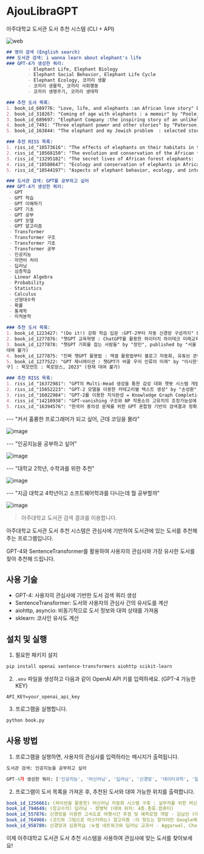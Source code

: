# AjouLibraGPT

아주대학교 도서관 도서 추천 시스템 (CLI + API)

![web](https://github.com/Alfex4936/Ajou-Library-GPT/assets/2356749/cef8c34e-6e6e-4dc1-80b7-7543a9839597)


```md
## 영어 검색 (English search)
### 도서관 검색: i wanna learn about elephant's life
### GPT-4가 생성한 쿼리:
        - Elephant Life, Elephant Biology
        - Elephant Social Behavior, Elephant Life Cycle
        - Elephant Ecology, 코끼리 생활
        - 코끼리 생물학, 코끼리 사회행동
        - 코끼리 생명주기, 코끼리 생태학

### 추천 도서 목록:
1. book_id_689776: "Love, life, and elephants :an African love story" by "Sheldrick, Dame Daphne", published by "New York :Farrar, Straus and Giroux,2012." (대여 위치: 3층.응용과학)
2. book_id_318267: "Coming of age with elephants : a memoir" by "Poole, Joyce", published by "New York : Hyperion,1996" (대여 위치: 4층.자연)
3. book_id_689697: "Elephant Company :the inspiring story of an unlikely hero and the animals who helped him save lives in World War II" by "Croke, Vicki", published by "New York :Random House,2014." (대여 위치: 2층.역사지리)
4. book_id_7491: "Three elephant power and other stories" by "Paterson, A. B", published by "Champaign, Ill. :Project Gutenberg" (현재 대여 불가)
5. book_id_163844: "The elephant and my Jewish problem  : selected stories andjournals, 1957-1987" by "Nissenson, Hugh", published by "New York  : Harper & Row ,1988." (대여 위치: 제1 보존서고)

### 추천 RISS 목록:
1. riss_id_"10573616": "The effects of elephants on their habitats in the Shimba Hills, Kenya" by "Kahumbu, Paula Gathoni", published by "Princeton University"
2. riss_id_"10568150": "The evolution and conservation of the African forest elephant" by "Eggert, Lori S", published by "University of California, San Diego"
3. riss_id_"13295182": "The secret lives of African forest elephants:  Using genetics, networks, and telemetry to understand sociality" by "Schuttler, Stephanie Grace", published by "University of Missouri - Columbia"
4. riss_id_"10588647": "Ecology and conservation of elephants in African rangelands" by "Gadd, Michelle Erin", published by "University of California, Davis"
5. riss_id_"10544197": "Aspects of elephant behavior, ecology, and interactions with humans (Conservation)" by "O'Connell, Caitlin Elizabeth", published by "University of California, Davis"
```

```md
### 도서관 검색: GPT를 공부하고 싶어
### GPT-4가 생성한 쿼리:
 - GPT
 - GPT 학습
 - GPT 이해하기
 - GPT 기초
 - GPT 공부
 - GPT 모델
 - GPT 알고리즘
 - Transformer
 - Transformer 구조
 - Transformer 기초
 - Transformer 공부
 - 인공지능
 - 자연어 처리
 - 딥러닝
 - 심층학습
 - Linear Algebra
 - Probability
 - Statistics
 - Calculus
 - 선형대수학
 - 확률
 - 통계학
 - 미적분학

### 추천 도서 목록:
1. book_id_1223427: "(Do it!) 강화 학습 입문 :GPT-2부터 자동 신경망 구성까지" by "조규남", published by "서울 :이지스퍼블리싱, 2021:(교보문고,2021)" (현재 대여 불가)
2. book_id_1277876: "챗GPT 교육혁명 : ChatGPT를 활용한 하이터치 하이테크 미래교육" by "정제영", published by "[서울] : 포르체, 2023" (대여 위치: 1층.큐레이션)
3. book_id_1277878: "챗GPT 기회를 잡는 사람들" by "장민", published by "서울 : 알투스, 2023" (현재
대여 불가)
4. book_id_1277875: "진짜 챗GPT 활용법 : 엑셀 활용법부터 블로그 자동화, 유튜브 콘텐츠 생성, 미드저니와 ChatGPT API 사용법까지" by "김준성", published by "파주 : 위키북스, 2023" (현재 대여 불가)
5. book_id_1277522: "GPT 제너레이션 : 챗GPT가 바꿀 우리 인류의 미래" by "이시한", published by "[대
구] : 북모먼트 : 북로망스, 2023" (현재 대여 불가)

### 추천 RISS 목록:
1. riss_id_"16372981": "GPT의 Multi-Head 생성을 통한 감성 대화 챗봇 시스템 개발" by "이효민", published by "연세대학교 대학원"
2. riss_id_"15652223": "GPT-2 모델을 이용한 카테고리별 텍스트 생성" by "손성환", published by "국민 대학교 일반대학원"
3. riss_id_"16022984": "GPT-2를 이용한 지식완성 = Knowledge Graph Completion Using GPT-2" by "김상운", published by "숭실대학교 대학원"
4. riss_id_"14210938": "GPT-vanishing 구조와 NP 작용소의 고유치의 조정가능성에 대한 분석" by "풍정정", published by "인하대학교 대학원"
5. riss_id_"16394576": "한국어 중의성 문제를 위한 GPT 혼합형 기반의 검색결과 정확도 향상 = Improve the accuracy of search result for ambiguous expression in Korean using hybrid GPT" by "김연건", published by "한양대학교 공학대학원"
```

--- "커서 훌륭한 프로그래머가 되고 싶어, 근데 코딩을 몰라"

![image](https://user-images.githubusercontent.com/2356749/235857127-93c16a5e-f5ae-4541-ac4a-67eccf5a89e6.png)

--- "인공지능을 공부하고 싶어"

![image](https://user-images.githubusercontent.com/2356749/235364713-63d2531e-77fd-4e56-9868-9ee94ae8bd18.png)

--- "대학교 2학년, 수학과를 위한 추천"

![image](https://user-images.githubusercontent.com/2356749/235365448-4411d5f3-d736-431e-b902-26cdf0d0fde6.png)

--- "지금 대학교 4학년이고 소프트웨어학과를 다니는데 뭘 공부할까"

![image](https://user-images.githubusercontent.com/2356749/235365378-1936ce8b-a69a-44b4-9e01-bc1b021a1b95.png)

> 아주대학교 도서관 검색 결과를 이용합니다.

아주대학교 도서관 도서 추천 시스템은 관심사에 기반하여 도서관에 있는 도서를 추천해 주는 프로그램입니다.

GPT-4와 SentenceTransformer를 활용하여 사용자의 관심사와 가장 유사한 도서를 찾아 추천해 드립니다.

## 사용 기술

- GPT-4: 사용자의 관심사에 기반한 도서 검색 쿼리 생성
- SentenceTransformer: 도서와 사용자의 관심사 간의 유사도를 계산
- aiohttp, asyncio: 비동기적으로 도서 정보와 대여 상태를 가져옴
- sklearn: 코사인 유사도 계산

## 설치 및 실행

1. 필요한 패키지 설치
```bash
pip install openai sentence-transformers aiohttp scikit-learn
```

2. `.env` 파일을 생성하고 다음과 같이 OpenAI API 키를 입력하세요. (GPT-4 가능한 KEY)
```
API_KEY=your_openai_api_key
```

3. 프로그램을 실행합니다.
```bash
python book.py
```

## 사용 방법

1. 프로그램을 실행하면, 사용자의 관심사를 입력하라는 메시지가 출력됩니다.
```python
도서관 검색: 인공지능을 공부하고 싶어

GPT-4가 생성한 쿼리: ['인공지능', '머신러닝', '딥러닝', '신경망', '데이터과학', '알고리즘', '텐서플로우', '파이토치']
```

2. 프로그램이 도서 목록을 가져온 후, 추천된 도서와 대여 가능한 위치를 출력합니다.
```yaml
book_id_1256661: (파이썬을 활용한) 머신러닝 자동화 시스템 구축 : 실무자를 위한 머신러닝 핵심 개념,모델 선택 및 하이퍼파라미터 튜닝, 최적화 기법 - Gil’s LAB (대여 위치: 4층.총류.컴퓨터)
book_id_794649: (장교수의) 딥러닝 - 장병탁 (대여 위치: 4층.총류.컴퓨터)
book_id_557876: 신경망을 이용한 고속도로 여행시간 추정 및 예측모형 개발 - 김남선 (대여 위치: 제1 보존서고)
book_id_764966: (코드와 그림으로 마스터하는) 알고리즘 :이 정도는 알아야만 Google에서 일할 수 있다! - 이상진 (대여 위치: 4층.총류.컴퓨터)
book_id_958780: 신경망과 심층학습 :뉴럴 네트워크와 딥러닝 교과서 - Aggarwal, Charu C (대여 위치: 4층.총류.컴퓨터)
```

이제 아주대학교 도서관 도서 추천 시스템을 사용하여 관심사에 맞는 도서를 찾아보세요!
